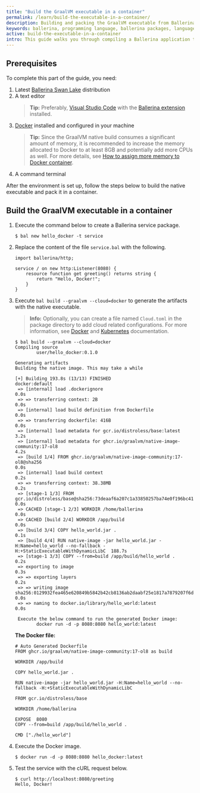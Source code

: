 ```yaml
---
title: "Build the GraalVM executable in a container"
permalink: /learn/build-the-executable-in-a-container/
description: Building and packing the GraalVM executable from Ballerina in a container. 
keywords: ballerina, programming language, ballerina packages, language-guide, graalvm, native, executable, container, docker
active: build-the-executable-in-a-container
intro: This guide walks you through compiling a Ballerina application to a native executable and packing the GraalVM executable in a container.
---
```


## Prerequisites

To complete this part of the guide, you need:
1. Latest [Ballerina Swan Lake](/downloads) distribution
2. A text editor
   >**Tip:** Preferably, <a href="https://code.visualstudio.com/" target="_blank">Visual Studio Code</a> with the  <a href="https://wso2.com/ballerina/vscode/docs/" target="_blank">Ballerina extension</a> installed.
3. [Docker](https://www.docker.com) installed and configured in your machine
   >**Tip:** Since the GraalVM native build consumes a significant amount of memory, it is recommended to increase the memory allocated to Docker to at least 8GB and potentially add more CPUs as well. For more details, see [How to assign more memory to Docker container](https://stackoverflow.com/questions/44533319/how-to-assign-more-memory-to-docker-container/44533437#44533437).
4. A command terminal

After the environment is set up, follow the steps below to build the native executable and pack it in a container.

## Build the GraalVM executable in a container

1. Execute the command below to create a Ballerina service package.

   ```
   $ bal new hello_docker -t service
   ```

2. Replace the content of the file `service.bal` with the following.

   ```ballerina
   import ballerina/http;

   service / on new http:Listener(8080) {
       resource function get greeting() returns string {   
           return "Hello, Docker!";   
       }
   }
   ```

3. Execute `bal build --graalvm --cloud=docker` to generate the artifacts with the native executable. 

   >**Info:** Optionally, you can create a file named `Cloud.toml` in the package directory to add cloud related configurations. For more information, see [Docker](/learn/by-example/c2c-docker-deployment/) and [Kubernetes](/learn/by-example/c2c-k8s-deployment/) documentation.

   ```
   $ bal build --graalvm --cloud=docker
   Compiling source
           user/hello_docker:0.1.0
   
   Generating artifacts
   Building the native image. This may take a while

   [+] Building 193.8s (13/13) FINISHED                                                                                                                                        docker:default
    => [internal] load .dockerignore                                                                                              0.0s
    => => transferring context: 2B                                                                                                0.0s
    => [internal] load build definition from Dockerfile                                                                           0.0s
    => => transferring dockerfile: 416B                                                                                           0.0s
    => [internal] load metadata for gcr.io/distroless/base:latest                                                                 3.2s
    => [internal] load metadata for ghcr.io/graalvm/native-image-community:17-ol8                                                 4.2s
    => [build 1/4] FROM ghcr.io/graalvm/native-image-community:17-ol8@sha256                                                      0.0s
    => [internal] load build context                                                                                              0.2s
    => => transferring context: 38.38MB                                                                                           0.2s
    => [stage-1 1/3] FROM gcr.io/distroless/base@sha256:73deaaf6a207c1a33850257ba74e0f196bc418636cada9943a03d7abea980d6d          0.0s
    => CACHED [stage-1 2/3] WORKDIR /home/ballerina                                                                               0.0s
    => CACHED [build 2/4] WORKDIR /app/build                                                                                      0.0s
    => [build 3/4] COPY hello_world.jar .                                                                                         0.1s
    => [build 4/4] RUN native-image -jar hello_world.jar -H:Name=hello_world --no-fallback -H:+StaticExecutableWithDynamicLibC  188.7s
    => [stage-1 3/3] COPY --from=build /app/build/hello_world .                                                                   0.2s 
    => exporting to image                                                                                                         0.3s 
    => => exporting layers                                                                                                        0.2s 
    => => writing image sha256:0129932fea465e620849b5842b42cb8136ab2daabf25e1817a7879207f6d861b                                   0.0s 
    => => naming to docker.io/library/hello_world:latest                                                                          0.0s 
                                                                                                                                                                                           
    Execute the below command to run the generated Docker image: 
           docker run -d -p 8080:8080 hello_world:latest
   ```

   **The Docker file:**

   ```	
   # Auto Generated Dockerfile
   FROM ghcr.io/graalvm/native-image-community:17-ol8 as build

   WORKDIR /app/build

   COPY hello_world.jar .

   RUN native-image -jar hello_world.jar -H:Name=hello_world --no-fallback -H:+StaticExecutableWithDynamicLibC

   FROM gcr.io/distroless/base

   WORKDIR /home/ballerina

   EXPOSE  8080
   COPY --from=build /app/build/hello_world .

   CMD ["./hello_world"]
   ```

4. Execute the Docker image.

   ```
   $ docker run -d -p 8080:8080 hello_docker:latest
   ```

5. Test the service with the cURL request below.

   ```
   $ curl http://localhost:8080/greeting
   Hello, Docker!
   ```
